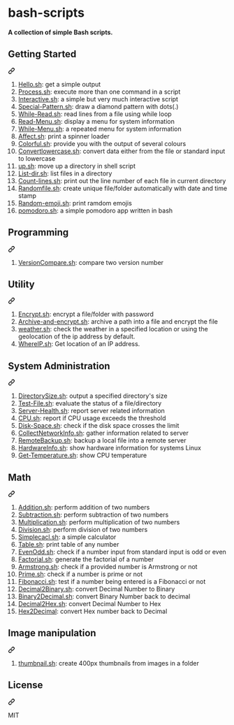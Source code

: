 # bash-scripts

**A collection of simple Bash scripts.**
<div class="markdown-heading" dir="auto"><h2 tabindex="-1" class="heading-element" dir="auto">Getting Started</h2><a id="user-content-getting-started" class="anchor" aria-label="Permalink: Getting Started" href="#getting-started"><svg class="octicon octicon-link" viewBox="0 0 16 16" version="1.1" width="16" height="16" aria-hidden="true"><path d="m7.775 3.275 1.25-1.25a3.5 3.5 0 1 1 4.95 4.95l-2.5 2.5a3.5 3.5 0 0 1-4.95 0 .751.751 0 0 1 .018-1.042.751.751 0 0 1 1.042-.018 1.998 1.998 0 0 0 2.83 0l2.5-2.5a2.002 2.002 0 0 0-2.83-2.83l-1.25 1.25a.751.751 0 0 1-1.042-.018.751.751 0 0 1-.018-1.042Zm-4.69 9.64a1.998 1.998 0 0 0 2.83 0l1.25-1.25a.751.751 0 0 1 1.042.018.751.751 0 0 1 .018 1.042l-1.25 1.25a3.5 3.5 0 1 1-4.95-4.95l2.5-2.5a3.5 3.5 0 0 1 4.95 0 .751.751 0 0 1-.018 1.042.751.751 0 0 1-1.042.018 1.998 1.998 0 0 0-2.83 0l-2.5 2.5a1.998 1.998 0 0 0 0 2.83Z"></path></svg></a></div>
<ol dir="auto">
<li><a href="/ruanyf/simple-bash-scripts/blob/master/scripts/hello-world.sh">Hello.sh</a>: get a simple output</li>
<li><a href="/ruanyf/simple-bash-scripts/blob/master/scripts/process.sh">Process.sh</a>: execute more than one command in a script</li>
<li><a href="/ruanyf/simple-bash-scripts/blob/master/scripts/interactive.sh">Interactive.sh</a>: a simple but very much interactive script</li>
<li><a href="/ruanyf/simple-bash-scripts/blob/master/scripts/special-pattern.sh">Special-Pattern.sh</a>: draw a diamond pattern with dots(.)</li>
<li><a href="/ruanyf/simple-bash-scripts/blob/master/scripts/while-read.sh">While-Read.sh</a>: read lines from a file using while loop</li>
<li><a href="/ruanyf/simple-bash-scripts/blob/master/scripts/read-menu.sh">Read-Menu.sh</a>: display a menu for system information</li>
<li><a href="/ruanyf/simple-bash-scripts/blob/master/scripts/while-menu.sh">While-Menu.sh</a>: a repeated menu for system information</li>
<li><a href="/ruanyf/simple-bash-scripts/blob/master/scripts/affect.sh">Affect.sh</a>: print a spinner loader</li>
<li><a href="/ruanyf/simple-bash-scripts/blob/master/scripts/color.sh">Colorful.sh</a>: provide you with the output of several colours</li>
<li><a href="/ruanyf/simple-bash-scripts/blob/master/scripts/convertlowercase.sh">Convertlowercase.sh</a>: convert data either from the file or standard input to lowercase</li>
<li><a href="/ruanyf/simple-bash-scripts/blob/master/scripts/up.sh">up.sh</a>: move up a directory in shell script</li>
<li><a href="/ruanyf/simple-bash-scripts/blob/master/scripts/list-dir.sh">List-dir.sh</a>: list files in a directory</li>
<li><a href="/ruanyf/simple-bash-scripts/blob/master/scripts/count-lines.sh">Count-lines.sh</a>: print out the line number of each file in current directory</li>
<li><a href="/ruanyf/simple-bash-scripts/blob/master/scripts/randomfile.sh">Randomfile.sh</a>: create unique file/folder automatically with date and time stamp</li>
<li><a href="/ruanyf/simple-bash-scripts/blob/master/scripts/random-emoji.sh">Random-emoji.sh</a>: print ramdom emojis</li>
<li><a href="/ruanyf/simple-bash-scripts/blob/master/scripts/pomodoro.sh">pomodoro.sh</a>: a simple pomodoro app written in bash</li>
</ol>
<div class="markdown-heading" dir="auto"><h2 tabindex="-1" class="heading-element" dir="auto">Programming</h2><a id="user-content-programming" class="anchor" aria-label="Permalink: Programming" href="#programming"><svg class="octicon octicon-link" viewBox="0 0 16 16" version="1.1" width="16" height="16" aria-hidden="true"><path d="m7.775 3.275 1.25-1.25a3.5 3.5 0 1 1 4.95 4.95l-2.5 2.5a3.5 3.5 0 0 1-4.95 0 .751.751 0 0 1 .018-1.042.751.751 0 0 1 1.042-.018 1.998 1.998 0 0 0 2.83 0l2.5-2.5a2.002 2.002 0 0 0-2.83-2.83l-1.25 1.25a.751.751 0 0 1-1.042-.018.751.751 0 0 1-.018-1.042Zm-4.69 9.64a1.998 1.998 0 0 0 2.83 0l1.25-1.25a.751.751 0 0 1 1.042.018.751.751 0 0 1 .018 1.042l-1.25 1.25a3.5 3.5 0 1 1-4.95-4.95l2.5-2.5a3.5 3.5 0 0 1 4.95 0 .751.751 0 0 1-.018 1.042.751.751 0 0 1-1.042.018 1.998 1.998 0 0 0-2.83 0l-2.5 2.5a1.998 1.998 0 0 0 0 2.83Z"></path></svg></a></div>
<ol dir="auto">
<li><a href="/ruanyf/simple-bash-scripts/blob/master/scripts/versioncompare.sh">VersionCompare.sh</a>: compare two version number</li>
</ol>
<div class="markdown-heading" dir="auto"><h2 tabindex="-1" class="heading-element" dir="auto">Utility</h2><a id="user-content-utility" class="anchor" aria-label="Permalink: Utility" href="#utility"><svg class="octicon octicon-link" viewBox="0 0 16 16" version="1.1" width="16" height="16" aria-hidden="true"><path d="m7.775 3.275 1.25-1.25a3.5 3.5 0 1 1 4.95 4.95l-2.5 2.5a3.5 3.5 0 0 1-4.95 0 .751.751 0 0 1 .018-1.042.751.751 0 0 1 1.042-.018 1.998 1.998 0 0 0 2.83 0l2.5-2.5a2.002 2.002 0 0 0-2.83-2.83l-1.25 1.25a.751.751 0 0 1-1.042-.018.751.751 0 0 1-.018-1.042Zm-4.69 9.64a1.998 1.998 0 0 0 2.83 0l1.25-1.25a.751.751 0 0 1 1.042.018.751.751 0 0 1 .018 1.042l-1.25 1.25a3.5 3.5 0 1 1-4.95-4.95l2.5-2.5a3.5 3.5 0 0 1 4.95 0 .751.751 0 0 1-.018 1.042.751.751 0 0 1-1.042.018 1.998 1.998 0 0 0-2.83 0l-2.5 2.5a1.998 1.998 0 0 0 0 2.83Z"></path></svg></a></div>
<ol dir="auto">
<li><a href="/ruanyf/simple-bash-scripts/blob/master/scripts/encrypt.sh">Encrypt.sh</a>: encrypt a file/folder with password</li>
<li><a href="/ruanyf/simple-bash-scripts/blob/master/scripts/archive-and-encrypt.sh">Archive-and-encrypt.sh</a>: archive a path into a file and encrypt the file</li>
<li><a href="/ruanyf/simple-bash-scripts/blob/master/scripts/weather.sh">weather.sh</a>: check the weather in a specified location or using the geolocation of the ip address by default.</li>
<li><a href="/ruanyf/simple-bash-scripts/blob/master/scripts/whereIP.sh">WhereIP.sh</a>: Get location of an IP address.</li>
</ol>
<div class="markdown-heading" dir="auto"><h2 tabindex="-1" class="heading-element" dir="auto">System Administration</h2><a id="user-content-system-administration" class="anchor" aria-label="Permalink: System Administration" href="#system-administration"><svg class="octicon octicon-link" viewBox="0 0 16 16" version="1.1" width="16" height="16" aria-hidden="true"><path d="m7.775 3.275 1.25-1.25a3.5 3.5 0 1 1 4.95 4.95l-2.5 2.5a3.5 3.5 0 0 1-4.95 0 .751.751 0 0 1 .018-1.042.751.751 0 0 1 1.042-.018 1.998 1.998 0 0 0 2.83 0l2.5-2.5a2.002 2.002 0 0 0-2.83-2.83l-1.25 1.25a.751.751 0 0 1-1.042-.018.751.751 0 0 1-.018-1.042Zm-4.69 9.64a1.998 1.998 0 0 0 2.83 0l1.25-1.25a.751.751 0 0 1 1.042.018.751.751 0 0 1 .018 1.042l-1.25 1.25a3.5 3.5 0 1 1-4.95-4.95l2.5-2.5a3.5 3.5 0 0 1 4.95 0 .751.751 0 0 1-.018 1.042.751.751 0 0 1-1.042.018 1.998 1.998 0 0 0-2.83 0l-2.5 2.5a1.998 1.998 0 0 0 0 2.83Z"></path></svg></a></div>
<ol dir="auto">
<li><a href="/ruanyf/simple-bash-scripts/blob/master/scripts/directorysize.sh">DirectorySize.sh</a>: output a specified directory's size</li>
<li><a href="/ruanyf/simple-bash-scripts/blob/master/scripts/test-file.sh">Test-File.sh</a>: evaluate the status of a file/directory</li>
<li><a href="/ruanyf/simple-bash-scripts/blob/master/scripts/server-health.sh">Server-Health.sh</a>: report server related information</li>
<li><a href="/ruanyf/simple-bash-scripts/blob/master/scripts/cpu.sh">CPU.sh</a>: report if CPU usage exceeds the threshold</li>
<li><a href="/ruanyf/simple-bash-scripts/blob/master/scripts/disk-space.sh">Disk-Space.sh</a>: check if the disk space crosses the limit</li>
<li><a href="/ruanyf/simple-bash-scripts/blob/master/scripts/collectnetworkinfo.sh">CollectNetworkInfo.sh</a>: gather information related to server</li>
<li><a href="/ruanyf/simple-bash-scripts/blob/master/scripts/remotebackup.sh">RemoteBackup.sh</a>: backup a local file into a remote server</li>
<li><a href="/ruanyf/simple-bash-scripts/blob/master/scripts/hardware_machine.sh">HardwareInfo.sh</a>: show hardware information for systems Linux</li>
<li><a href="/ruanyf/simple-bash-scripts/blob/master/scripts/get-temperature.sh">Get-Temperature.sh</a>: show CPU temperature</li>
</ol>
<div class="markdown-heading" dir="auto"><h2 tabindex="-1" class="heading-element" dir="auto">Math</h2><a id="user-content-math" class="anchor" aria-label="Permalink: Math" href="#math"><svg class="octicon octicon-link" viewBox="0 0 16 16" version="1.1" width="16" height="16" aria-hidden="true"><path d="m7.775 3.275 1.25-1.25a3.5 3.5 0 1 1 4.95 4.95l-2.5 2.5a3.5 3.5 0 0 1-4.95 0 .751.751 0 0 1 .018-1.042.751.751 0 0 1 1.042-.018 1.998 1.998 0 0 0 2.83 0l2.5-2.5a2.002 2.002 0 0 0-2.83-2.83l-1.25 1.25a.751.751 0 0 1-1.042-.018.751.751 0 0 1-.018-1.042Zm-4.69 9.64a1.998 1.998 0 0 0 2.83 0l1.25-1.25a.751.751 0 0 1 1.042.018.751.751 0 0 1 .018 1.042l-1.25 1.25a3.5 3.5 0 1 1-4.95-4.95l2.5-2.5a3.5 3.5 0 0 1 4.95 0 .751.751 0 0 1-.018 1.042.751.751 0 0 1-1.042.018 1.998 1.998 0 0 0-2.83 0l-2.5 2.5a1.998 1.998 0 0 0 0 2.83Z"></path></svg></a></div>
<ol dir="auto">
<li><a href="/ruanyf/simple-bash-scripts/blob/master/scripts/addition.sh">Addition.sh</a>: perform addition of two numbers</li>
<li><a href="/ruanyf/simple-bash-scripts/blob/master/scripts/subtraction.sh">Subtraction.sh</a>: perform subtraction of two numbers</li>
<li><a href="/ruanyf/simple-bash-scripts/blob/master/scripts/multiplication.sh">Multiplication.sh</a>: perform multiplication of two numbers</li>
<li><a href="/ruanyf/simple-bash-scripts/blob/master/scripts/division.sh">Division.sh</a>: perform division of two numbers</li>
<li><a href="/ruanyf/simple-bash-scripts/blob/master/scripts/simplecalc.sh">Simplecacl.sh</a>: a simple calculator</li>
<li><a href="/ruanyf/simple-bash-scripts/blob/master/scripts/table.sh">Table.sh</a>: print table of any number</li>
<li><a href="/ruanyf/simple-bash-scripts/blob/master/scripts/evenodd.sh">EvenOdd.sh</a>: check if a number input from standard input is odd or even</li>
<li><a href="/ruanyf/simple-bash-scripts/blob/master/scripts/factorial.sh">Factorial.sh</a>: generate the factorial of a number</li>
<li><a href="/ruanyf/simple-bash-scripts/blob/master/scripts/armstrong.sh">Armstrong.sh</a>: check if a provided number is Armstrong or not</li>
<li><a href="/ruanyf/simple-bash-scripts/blob/master/scripts/prime.sh">Prime.sh</a>: check if a number is prime or not</li>
<li><a href="/ruanyf/simple-bash-scripts/blob/master/scripts/fibonacci.sh">Fibonacci.sh</a>: test if a number being entered is a Fibonacci or not</li>
<li><a href="/ruanyf/simple-bash-scripts/blob/master/scripts/decimal2binary.sh">Decimal2Binary.sh</a>: convert Decimal Number to Binary</li>
<li><a href="/ruanyf/simple-bash-scripts/blob/master/scripts/binary2decimal.sh">Binary2Decimal.sh</a>: convert Binary Number back to decimal</li>
<li><a href="/ruanyf/simple-bash-scripts/blob/master/scripts/dec2hex.sh">Decimal2Hex.sh</a>: convert Decimal Number to Hex</li>
<li><a href="/ruanyf/simple-bash-scripts/blob/master/scripts/hextodec.sh">Hex2Decimal</a>: convert Hex number back to Decimal</li>
</ol>
<div class="markdown-heading" dir="auto"><h2 tabindex="-1" class="heading-element" dir="auto">Image manipulation</h2><a id="user-content-image-manipulation" class="anchor" aria-label="Permalink: Image manipulation" href="#image-manipulation"><svg class="octicon octicon-link" viewBox="0 0 16 16" version="1.1" width="16" height="16" aria-hidden="true"><path d="m7.775 3.275 1.25-1.25a3.5 3.5 0 1 1 4.95 4.95l-2.5 2.5a3.5 3.5 0 0 1-4.95 0 .751.751 0 0 1 .018-1.042.751.751 0 0 1 1.042-.018 1.998 1.998 0 0 0 2.83 0l2.5-2.5a2.002 2.002 0 0 0-2.83-2.83l-1.25 1.25a.751.751 0 0 1-1.042-.018.751.751 0 0 1-.018-1.042Zm-4.69 9.64a1.998 1.998 0 0 0 2.83 0l1.25-1.25a.751.751 0 0 1 1.042.018.751.751 0 0 1 .018 1.042l-1.25 1.25a3.5 3.5 0 1 1-4.95-4.95l2.5-2.5a3.5 3.5 0 0 1 4.95 0 .751.751 0 0 1-.018 1.042.751.751 0 0 1-1.042.018 1.998 1.998 0 0 0-2.83 0l-2.5 2.5a1.998 1.998 0 0 0 0 2.83Z"></path></svg></a></div>
<ol dir="auto">
<li><a href="/ruanyf/simple-bash-scripts/blob/master/scripts/thumbnail.sh">thumbnail.sh</a>: create 400px thumbnails from images in a folder</li>
</ol>
<div class="markdown-heading" dir="auto"><h2 tabindex="-1" class="heading-element" dir="auto">License</h2><a id="user-content-license" class="anchor" aria-label="Permalink: License" href="#license"><svg class="octicon octicon-link" viewBox="0 0 16 16" version="1.1" width="16" height="16" aria-hidden="true"><path d="m7.775 3.275 1.25-1.25a3.5 3.5 0 1 1 4.95 4.95l-2.5 2.5a3.5 3.5 0 0 1-4.95 0 .751.751 0 0 1 .018-1.042.751.751 0 0 1 1.042-.018 1.998 1.998 0 0 0 2.83 0l2.5-2.5a2.002 2.002 0 0 0-2.83-2.83l-1.25 1.25a.751.751 0 0 1-1.042-.018.751.751 0 0 1-.018-1.042Zm-4.69 9.64a1.998 1.998 0 0 0 2.83 0l1.25-1.25a.751.751 0 0 1 1.042.018.751.751 0 0 1 .018 1.042l-1.25 1.25a3.5 3.5 0 1 1-4.95-4.95l2.5-2.5a3.5 3.5 0 0 1 4.95 0 .751.751 0 0 1-.018 1.042.751.751 0 0 1-1.042.018 1.998 1.998 0 0 0-2.83 0l-2.5 2.5a1.998 1.998 0 0 0 0 2.83Z"></path></svg></a></div>
<p dir="auto">MIT</p>
</article></div>
